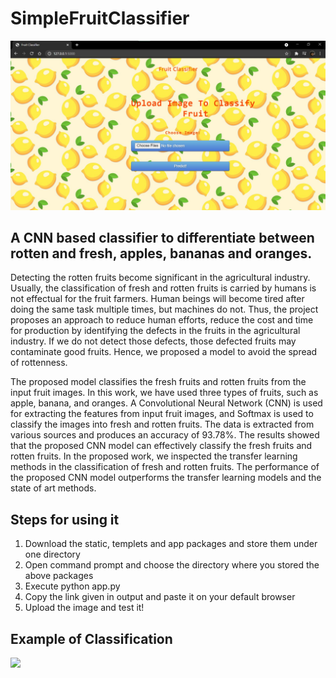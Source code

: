 # SimpleFruitClassifier


<img src="media/web_page.jpg">

## A CNN based classifier to differentiate between rotten and fresh, apples, bananas and oranges.

   Detecting the rotten fruits become significant in the agricultural industry. Usually, the classification of fresh and rotten fruits is carried by humans is not effectual for the fruit farmers. Human beings will become tired after doing the same task multiple times, but machines do not. Thus, the project proposes an approach to reduce human efforts, reduce the cost and time for production by identifying the defects in the fruits in the agricultural industry. If we do not detect those defects, those defected fruits may contaminate good fruits. Hence, we proposed a model to avoid the spread of rottenness. 
   
   
   The proposed model classifies the fresh fruits and rotten fruits from the input fruit images. In this work, we have used three types of fruits, such as apple, banana, and oranges. A Convolutional Neural Network (CNN) is used for extracting the features from input fruit images, and Softmax is used to classify the images into fresh and rotten fruits. The data is extracted from various sources and produces an accuracy of 93.78%. The results showed that the proposed CNN model can effectively classify the fresh fruits and rotten fruits. In the proposed work, we inspected the transfer learning methods in the classification of fresh and rotten fruits. The performance of the proposed CNN model outperforms the transfer learning models and the state of art methods.
   
## Steps for using it
1. Download the static, templets and app packages and store them under one directory
2. Open command prompt and choose the directory where you stored the above packages
3. Execute python app.py
4. Copy the link given in output and paste it on your default browser
5. Upload the image and test it!


## Example of Classification 
<img src="https://github.com/SohamSharangpani/SimpleFruitClassifier/blob/main/WhatsApp%20Image%202021-04-04%20at%203.18.47%20PM.jpeg">
